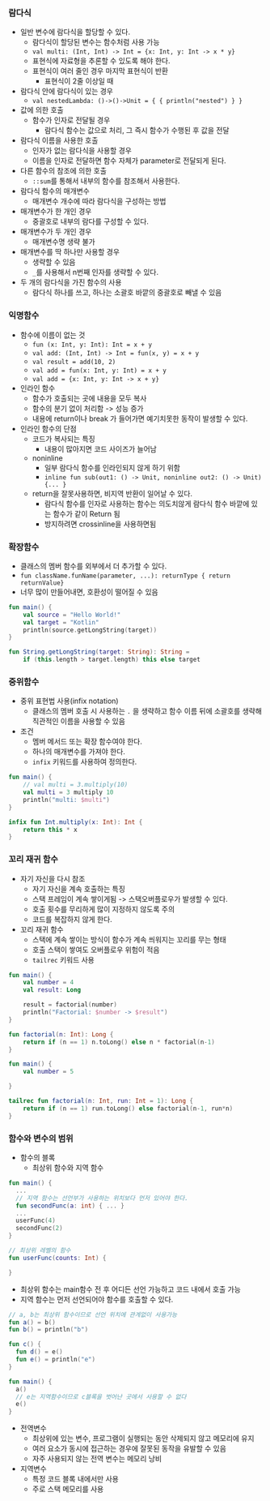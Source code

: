 ### 람다식

- 일반 변수에 람다식을 할당할 수 있다.
  - 람다식이 할당된 변수는 함수처럼 사용 가능
  - `val multi: (Int, Int) -> Int = {x: Int, y: Int -> x * y}`
  - 표현식에 자료형을 추론할 수 있도록 해야 한다.
  - 표현식이 여러 줄인 경우 마지막 표현식이 반환
    - 표현식이 2줄 이상일 때
- 람다식 안에 람다식이 있는 경우
  - `val nestedLambda: ()->()->Unit = { { println("nested") } }`
- 값에 의한 호출
  - 함수가 인자로 전달될 경우
    - 람다식 함수는 값으로 처리, 그 즉시 함수가 수행된 후 값을 전달
- 람다식 이름을 사용한 호출
  - 인자가 없는 람다식을 사용할 경우
  - 이름을 인자로 전달하면 함수 자체가 parameter로 전달되게 된다.
- 다른 함수의 참조에 의한 호출
  - `::sum`를 통해서 내부의 함수를 참조해서 사용한다.
- 람다식 함수의 매개변수
  - 매개변수 개수에 따라 람다식을 구성하는 방법
- 매개변수가 한 개인 경우
  - 중괄호로 내부의 람다를 구성할 수 있다.
- 매개변수가 두 개인 경우
  - 매개변수명 생략 불가
- 매개변수를 딱 하나만 사용할 경우
  - 생략할 수 있음
  - `_`를 사용해서 n번째 인자를 생략할 수 있다.
- 두 개의 람다식을 가진 함수의 사용
  - 람다식 하나를 쓰고, 하나는 소괄호 바깥의 중괄호로 빼낼 수 있음

### 익명함수

- 함수에 이름이 없는 것
  - `fun (x: Int, y: Int): Int = x + y`
  - `val add: (Int, Int) -> Int = fun(x, y) = x + y`
  - `val result = add(10, 2)`
  - `val add = fun(x: Int, y: Int) = x + y`
  - `val add = {x: Int, y: Int -> x + y}`
- 인라인 함수
  - 함수가 호출되는 곳에 내용을 모두 복사
  - 함수의 분기 없이 처리함 -> 성능 증가
  - 내용에 return이나 break 가 들어가면 예기치못한 동작이 발생할 수 있다.
- 인라인 함수의 단점
  - 코드가 복사되는 특징
    - 내용이 많아지면 코드 사이즈가 늘어남
  - noninline
    - 일부 람다식 함수를 인라인되지 않게 하기 위함
    - `inline fun sub(out1: () -> Unit, noninline out2: () -> Unit) {... }`
  - return을 잘못사용하면, 비지역 반환이 일어날 수 있다.
    - 람다식 함수를 인자로 사용하는 함수는 의도치않게 람다식 함수 바깥에 있는 함수가 같이 Return 됨
    - 방지하려면 crossinline을 사용하면됨

### 확장함수

- 클래스의 멤버 함수를 외부에서 더 추가할 수 있다.
- `fun className.funName(parameter, ...): returnType { return returnValue}`
- 너무 많이 만들어내면, 호환성이 떨어질 수 있음

```kotlin
fun main() {
    val source = "Hello World!"
    val target = "Kotlin"
    println(source.getLongString(target))
}

fun String.getLongString(target: String): String =
    if (this.length > target.length) this else target
```

### 중위함수

- 중위 표현법 사용(infix notation)
  - 클래스의 멤버 호출 시 사용하는 `.` 을 생략하고 함수 이름 뒤에 소괄호를 생략해 직관적인 이름을 사용할 수 있음
- 조건
  - 멤버 메서드 또는 확장 함수여야 한다.
  - 하나의 매개변수를 가져야 한다.
  - `infix` 키워드를 사용하여 정의한다.

```kotlin
fun main() {
    // val multi = 3.multiply(10)
    val multi = 3 multiply 10
    println("multi: $multi")
}

infix fun Int.multiply(x: Int): Int {
    return this * x
}
```

### 꼬리 재귀 함수

- 자기 자신을 다시 참조
  - 자기 자신을 계속 호출하는 특징
  - 스택 프레임이 계속 쌓이게됨 -> 스택오버플로우가 발생할 수 있다.
  - 호출 횟수를 무리하게 많이 지정하지 않도록 주의
  - 코드를 복잡하지 않게 한다.
- 꼬리 재귀 함수
  - 스택에 계속 쌓이는 방식이 함수가 계속 씌워지는 꼬리를 무는 형태
  - 호출 스택이 쌓여도 오버플로우 위험이 적음
  - `tailrec` 키워드 사용

```kotlin
fun main() {
    val number = 4
    val result: Long

    result = factorial(number)
    println("Factorial: $number -> $result")
}

fun factorial(n: Int): Long {
    return if (n == 1) n.toLong() else n * factorial(n-1)
}
```

```kotlin
fun main() {
    val number = 5

}

tailrec fun factorial(n: Int, run: Int = 1): Long {
    return if (n == 1) run.toLong() else factorial(n-1, run*n)
}
```

### 함수와 변수의 범위

- 함수의 블록
  - 최상위 함수와 지역 함수

```kotlin
fun main() {
  ...
  // 지역 함수는 선언부가 사용하는 위치보다 먼저 있어야 한다.
  fun secondFunc(a: int) { ... }
  ...
  userFunc(4)
  secondFunc(2)
}

// 최상위 레벨의 함수
fun userFunc(counts: Int) {

}
```

- 최상위 함수는 main함수 전 후 어디든 선언 가능하고 코드 내에서 호출 가능
- 지역 함수는 먼저 선언되어야 함수를 호출할 수 있다.

```kotlin
// a, b는 최상위 함수이므로 선언 위치에 관계없이 사용가능
fun a() = b()
fun b() = println("b")

fun c() {
  fun d() = e()
  fun e() = println("e")
}

fun main() {
  a()
  // e는 지역함수이므로 c블록을 벗어난 곳에서 사용할 수 없다
  e()
}
```

- 전역변수
  - 최상위에 있는 변수, 프로그램이 실행되는 동안 삭제되지 않고 메모리에 유지
  - 여러 요소가 동시에 접근하는 경우에 잘못된 동작을 유발할 수 있음
  - 자주 사용되지 않는 전역 변수는 메모리 낭비
- 지역변수
  - 특정 코드 블록 내에서만 사용
  - 주로 스택 메모리를 사용

